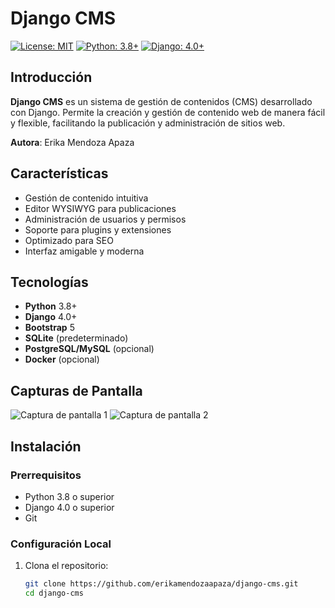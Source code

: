 # Django CMS

[![License: MIT](https://img.shields.io/badge/License-MIT-yellow.svg)](https://opensource.org/licenses/MIT)
[![Python: 3.8+](https://img.shields.io/badge/Python-3.8%2B-blue.svg)](https://www.python.org/downloads/)
[![Django: 4.0+](https://img.shields.io/badge/Django-4.0%2B-green.svg)](https://www.djangoproject.com/)

## Introducción

**Django CMS** es un sistema de gestión de contenidos (CMS) desarrollado con Django. Permite la creación y gestión de contenido web de manera fácil y flexible, facilitando la publicación y administración de sitios web.

**Autora**: Erika Mendoza Apaza

## Características

- Gestión de contenido intuitiva
- Editor WYSIWYG para publicaciones
- Administración de usuarios y permisos
- Soporte para plugins y extensiones
- Optimizado para SEO
- Interfaz amigable y moderna

## Tecnologías

- **Python** 3.8+
- **Django** 4.0+
- **Bootstrap** 5
- **SQLite** (predeterminado)
- **PostgreSQL/MySQL** (opcional)
- **Docker** (opcional)

## Capturas de Pantalla

![Captura de pantalla 1](docs/screenshots/screenshot1.png)
![Captura de pantalla 2](docs/screenshots/screenshot2.png)

## Instalación

### Prerrequisitos

- Python 3.8 o superior
- Django 4.0 o superior
- Git

### Configuración Local

1. Clona el repositorio:

   ```bash
   git clone https://github.com/erikamendozaapaza/django-cms.git
   cd django-cms
